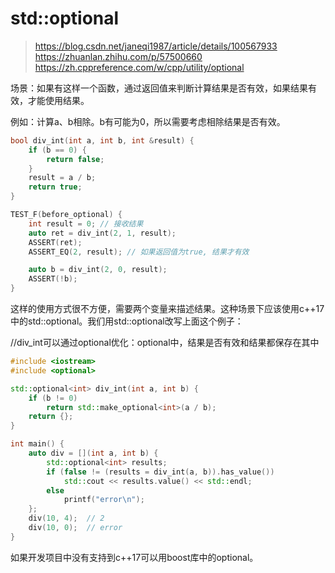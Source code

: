 # std::optional

> <https://blog.csdn.net/janeqi1987/article/details/100567933>
> <https://zhuanlan.zhihu.com/p/57500660>
> <https://zh.cppreference.com/w/cpp/utility/optional>

场景：如果有这样一个函数，通过返回值来判断计算结果是否有效，如果结果有效，才能使用结果。

例如：计算a、b相除。b有可能为0，所以需要考虑相除结果是否有效。

```C++
bool div_int(int a, int b, int &result) {
    if (b == 0) {
        return false;
    }
    result = a / b;
    return true;
}

TEST_F(before_optional) {
    int result = 0; // 接收结果
    auto ret = div_int(2, 1, result);
    ASSERT(ret);
    ASSERT_EQ(2, result); // 如果返回值为true, 结果才有效

    auto b = div_int(2, 0, result);
    ASSERT(!b);
}
```

这样的使用方式很不方便，需要两个变量来描述结果。这种场景下应该使用c++17中的std::optional。我们用std::optional改写上面这个例子：

//div_int可以通过optional优化：optional中，结果是否有效和结果都保存在其中

```C++
#include <iostream>
#include <optional>

std::optional<int> div_int(int a, int b) {
    if (b != 0)
        return std::make_optional<int>(a / b);
    return {};
}

int main() {
    auto div = [](int a, int b) {
        std::optional<int> results;
        if (false != (results = div_int(a, b)).has_value())
            std::cout << results.value() << std::endl;
        else
            printf("error\n");
    };
    div(10, 4);  // 2
    div(10, 0);  // error
}
```

如果开发项目中没有支持到c++17可以用boost库中的optional。
